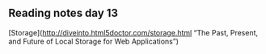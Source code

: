 ## Reading notes day 13
[Storage](http://diveinto.html5doctor.com/storage.html
 “The Past, Present, and Future of Local Storage for Web Applications”)


